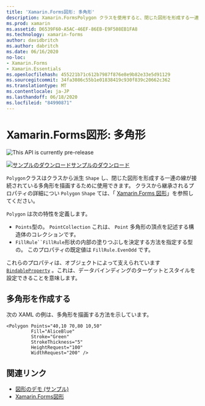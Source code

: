 ```yaml
---
title: 'Xamarin.Forms図形: 多角形'
description: Xamarin.FormsPolygon クラスを使用すると、閉じた図形を形成する一連の線が接続されたポリゴンを描画できます。
ms.prod: xamarin
ms.assetid: D6539F60-A5AC-46EF-86EB-E9F508EB1FA8
ms.technology: xamarin-forms
author: davidbritch
ms.author: dabritch
ms.date: 06/16/2020
no-loc:
- Xamarin.Forms
- Xamarin.Essentials
ms.openlocfilehash: 455221b71c612b7987f876e8e9b82e33e5d91129
ms.sourcegitcommit: 34fa3086c55b1e01838419c930f839c20662c362
ms.translationtype: MT
ms.contentlocale: ja-JP
ms.lasthandoff: 06/18/2020
ms.locfileid: "84990871"
---
```

# <a name="xamarinforms-shapes-polygon"></a>Xamarin.Forms図形: 多角形

![](~/media/shared/preview.png "This API is currently pre-release")

[![サンプルのダウンロード](~/media/shared/download.png)サンプルのダウンロード](https://docs.microsoft.com/samples/xamarin/xamarin-forms-samples/userinterface-shapesdemos/)

`Polygon`クラスはクラスから派生 `Shape` し、閉じた図形を形成する一連の線が接続されている多角形を描画するために使用できます。 クラスから継承されるプロパティの詳細につい `Polygon` `Shape` ては、「 [ Xamarin.Forms 図形](index.md)」を参照してください。

`Polygon` は次の特性を定義します。

- `Points`型の。 `PointCollection` これは、 `Point` 多角形の頂点を記述する構造体のコレクションです。
- `FillRule``FillRule`形状の内部の塗りつぶしを決定する方法を指定する型の。 このプロパティの既定値は `FillRule.EvenOdd` です。

これらのプロパティは、オブジェクトによって支えられています [`BindableProperty`](xref:Xamarin.Forms.BindableProperty) 。これは、データバインディングのターゲットとスタイルを設定できることを意味します。

## <a name="create-a-polygon"></a>多角形を作成する

次の XAML の例は、多角形を描画する方法を示しています。

```xaml
<Polygon Points="40,10 70,80 10,50"
         Fill="AliceBlue"
         Stroke="Green"
         StrokeThickness="5"
         HeightRequest="100"
         WidthRequest="200" />
```

## <a name="related-links"></a>関連リンク

- [図形のデモ (サンプル)](https://docs.microsoft.com/samples/xamarin/xamarin-forms-samples/userinterface-shapesdemos/)
- [Xamarin.Forms図形](index.md)
